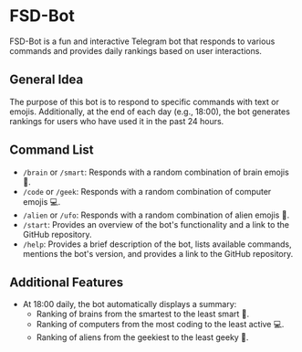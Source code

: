 # FSD-Bot

FSD-Bot is a fun and interactive Telegram bot that responds to various commands and provides daily rankings based on user interactions. 

## General Idea

The purpose of this bot is to respond to specific commands with text or emojis. Additionally, at the end of each day (e.g., 18:00), the bot generates rankings for users who have used it in the past 24 hours.

## Command List

- `/brain` or `/smart`: Responds with a random combination of brain emojis 🧠.
- `/code` or `/geek`: Responds with a random combination of computer emojis 💻.
- `/alien` or `/ufo`: Responds with a random combination of alien emojis 👾.
- `/start`: Provides an overview of the bot's functionality and a link to the GitHub repository.
- `/help`: Provides a brief description of the bot, lists available commands, mentions the bot's version, and provides a link to the GitHub repository.

## Additional Features 

- At 18:00 daily, the bot automatically displays a summary:
  - Ranking of brains from the smartest to the least smart 🧠.
  - Ranking of computers from the most coding to the least active 💻.
  - Ranking of aliens from the geekiest to the least geeky 👾.


